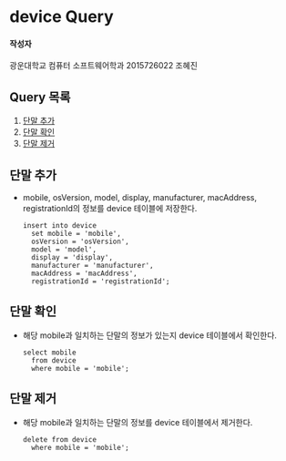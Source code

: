 # device Query

#### 작성자

광운대학교 컴퓨터 소프트웨어학과 2015726022 조혜진

## Query 목록

1. [단말 추가](#1)
2. [단말 확인](#2)
3. [단말 제거](#3)

<a name="1"></a>

## 단말 추가

- mobile, osVersion, model, display, manufacturer, macAddress, registrationId의 정보를 device 테이블에 저장한다.

  ```mysql
  insert into device 
    set mobile = 'mobile', 
    osVersion = 'osVersion', 
    model = 'model', 
    display = 'display', 
    manufacturer = 'manufacturer', 
    macAddress = 'macAddress', 
    registrationId = 'registrationId';
  ```

<a name="2"></a>

## 단말 확인

- 해당 mobile과 일치하는 단말의 정보가 있는지 device 테이블에서 확인한다.

  ```mysql
  select mobile 
    from device 
    where mobile = 'mobile';
  ```

<a name="3"></a>

## 단말 제거

- 해당 mobile과 일치하는 단말의 정보를 device 테이블에서 제거한다.

  ```mysql
  delete from device 
    where mobile = 'mobile';
  ```
